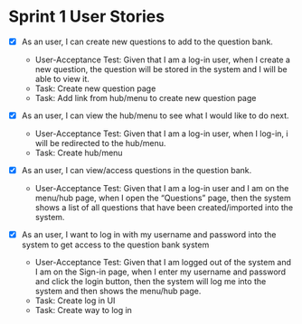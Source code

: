 # Sprint 1 User Stories

- [x] As an user, I can create new questions to add to the question bank.
  * User-Acceptance Test: Given that I am a log-in user, when I create a new question, the question will be stored in the system and I will be able to view it.
  * Task: Create new question page 
  * Task: Add link from hub/menu to create new question page
  
- [x] As an user, I can view the hub/menu to see what I would like to do next.
  * User-Acceptance Test: Given that I am a log-in user, when I log-in, i will be redirected to the hub/menu. 
  * Task: Create hub/menu  
  
- [x] As an user, I can view/access questions in the question bank.
  * User-Acceptance Test:	Given that I am a log-in user and I am on the menu/hub page, when I open the “Questions” page, then the system shows a list of all               questions that have been created/imported into the system. 
   
- [x] As an user, I want to log in with my username and password into the system to get access to the question bank system
  * User-Acceptance Test: Given that I am logged out of the system and I am on the Sign-in page, when I enter my username and password and click the login button, then     the system will log me into the system and then shows the menu/hub page.
  * Task: Create log in UI
  * Task: Create way to log in  


